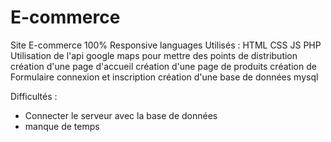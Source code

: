 # E-commerce

Site E-commerce 100% Responsive
languages Utilisés : HTML CSS JS PHP
Utilisation de l'api google maps pour mettre des points de distribution
création d'une page d'accueil
création d'une page de produits
création de Formulaire connexion et inscription
création d'une base de données mysql

Difficultés : 
- Connecter le serveur avec la base de données 
- manque de temps
